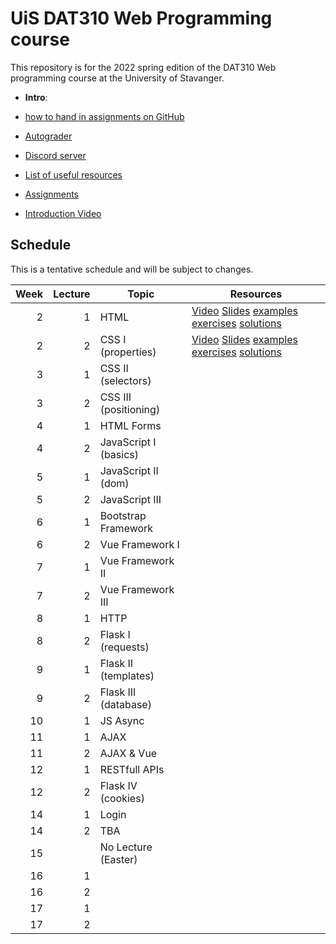   # UiS DAT310 Web Programming course

This repository is for the 2022 spring edition of the DAT310 Web programming course at the University of Stavanger. 

  - **Intro**: 
  - [how to hand in assignments on GitHub](autograder.md)
  - [Autograder](https://uis.itest.run)
  - [Discord server](https://discord.gg/wBp8s8uY)
  - [List of useful resources](Resources.md)

  - [Assignments](https://github.com/dat310-2022/assignments)
  
  - [Introduction Video](https://stavanger.instructuremedia.com/embed/39957576-a687-4c49-81c3-60444624e332)
  
## Schedule 
 
This is a tentative schedule and will be subject to changes.

| Week | Lecture | Topic                 | Resources                                                                                                                                                                                                                                                  |
|-----:|--------:|-----------------------|------------------------------------------------------------------------------------------------------------------------------------------------------------------------------------------------------------------------------------------------------------|
|    2 |       1 | HTML                  | [Video](https://stavanger.instructuremedia.com/embed/2c80a7b1-9853-4cb8-924e-12ba0d4adf8d) [Slides](slides/1-1-Web-programming-HTML.pdf) [examples](examples/html/basic/) [exercises](exercises/html/basic/) [solutions](solutions/html/basic/)            |
|    2 |       2 | CSS I (properties)    | [Video](https://stavanger.instructuremedia.com/embed/9fba90b1-686c-4d02-bfb3-6bbcd79dc5d5) [Slides](slides/2-1-Web-programming-CSS-p1.pdf) [examples](examples/css/properties) [exercises](exercises/css/properties) [solutions](solutions/css/properties) |
|    3 |       1 | CSS II (selectors)    |                                                                                                                                                                                                                                                            |
|    3 |       2 | CSS III (positioning) |                                                                                                                                                                                                                                                            |
|    4 |       1 | HTML Forms            |                                                                                                                                                                                                                                                            |
|    4 |       2 | JavaScript I (basics) |                                                                                                                                                                                                                                                            |
|    5 |       1 | JavaScript II (dom)   |                                                                                                                                                                                                                                                            |
|    5 |       2 | JavaScript III        |                                                                                                                                                                                                                                                            |
|    6 |       1 | Bootstrap Framework   |                                                                                                                                                                                                                                                            |
|    6 |       2 | Vue Framework I       |                                                                                                                                                                                                                                                            |
|    7 |       1 | Vue Framework II      |                                                                                                                                                                                                                                                            |
|    7 |       2 | Vue Framework III     |                                                                                                                                                                                                                                                            |
|    8 |       1 | HTTP                  |                                                                                                                                                                                                                                                            |
|    8 |       2 | Flask I (requests)    |                                                                                                                                                                                                                                                            |
|    9 |       1 | Flask II (templates)  |                                                                                                                                                                                                                                                            |
|    9 |       2 | Flask III (database)  |                                                                                                                                                                                                                                                            |
|   10 |       1 | JS Async              |                                                                                                                                                                                                                                                            |
|   11 |       1 | AJAX                  |                                                                                                                                                                                                                                                            |
|   11 |       2 | AJAX & Vue            |                                                                                                                                                                                                                                                            |
|   12 |       1 | RESTfull APIs         |                                                                                                                                                                                                                                                            |
|   12 |       2 | Flask IV (cookies)    |                                                                                                                                                                                                                                                            |
|   14 |       1 | Login                 |                                                                                                                                                                                                                                                            |
|   14 |       2 | TBA                   |                                                                                                                                                                                                                                                            |
|   15 |         | No Lecture (Easter)   |                                                                                                                                                                                                                                                            |
|   16 |       1 |                       |                                                                                                                                                                                                                                                            |
|   16 |       2 |                       |                                                                                                                                                                                                                                                            |
|   17 |       1 |                       |                                                                                                                                                                                                                                                            |
|   17 |       2 |                       |                                                                                                                                                                                                                                                            |


